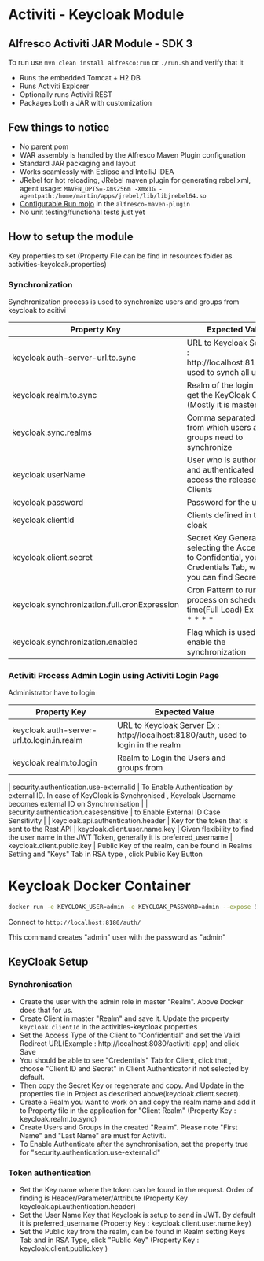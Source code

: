 # Activiti - Keycloak Module

## Alfresco Activiti JAR Module - SDK 3

To run use `mvn clean install alfresco:run` or `./run.sh` and verify that it 

 * Runs the embedded Tomcat + H2 DB 
 * Runs Activiti Explorer
 * Optionally runs Activiti REST
 * Packages both a JAR with customization
  
## Few things to notice

 * No parent pom
 * WAR assembly is handled by the Alfresco Maven Plugin configuration
 * Standard JAR packaging and layout
 * Works seamlessly with Eclipse and IntelliJ IDEA
 * JRebel for hot reloading, JRebel maven plugin for generating rebel.xml, agent usage: `MAVEN_OPTS=-Xms256m -Xmx1G -agentpath:/home/martin/apps/jrebel/lib/libjrebel64.so`
 * [Configurable Run mojo](https://github.com/Alfresco/alfresco-sdk/blob/sdk-3.0/plugins/alfresco-maven-plugin/src/main/java/org/alfresco/maven/plugin/RunMojo.java) in the `alfresco-maven-plugin`
 * No unit testing/functional tests just yet
 
## How to setup the module

Key properties to set (Property File can be find in resources folder as activities-keycloak.properties)

###  Synchronization  
Synchronization process is used to synchronize users and groups from keycloak to acitivi
   
| Property Key | Expected Value |
| ------ | ------ |
| keycloak.auth-server-url.to.sync | URL to Keycloak Server Ex : http://localhost:8180/auth, used to synch all users |
| keycloak.realm.to.sync | Realm of the login User to get the KeyCloak Client.(Mostly it is master Realm) |
| keycloak.sync.realms | Comma separated realm's from which users and groups need to synchronize |
| keycloak.userName | User who is authorised and authenticated to access the release and Clients |
| keycloak.password | Password for the user |
| keycloak.clientId | Clients defined in the Key cloak |
| keycloak.client.secret | Secret Key Generation, on selecting the Access type to Confidential, you get Credentials Tab, where you can find Secret Key |
| keycloak.synchronization.full.cronExpression | Cron Pattern to run the process on scheduled time(Full Load) Ex : */2 * * * * * |
| keycloak.synchronization.enabled | Flag which is used to enable the synchronization |

###  Activiti Process Admin Login using Activiti Login Page
 Administrator have to login  
   
| Property Key | Expected Value |
| ------ | ------ | 
| keycloak.auth-server-url.to.login.in.realm | URL to Keycloak Server Ex : http://localhost:8180/auth, used to login in the realm |
| keycloak.realm.to.login | Realm to Login the Users and groups from |

| security.authentication.use-externalid | To Enable Authentication by external ID. In case of KeyCloak is Synchronised , Keycloak Username becomes external ID on Synchronisation |
| security.authentication.casesensitive | to Enable External ID Case Sensitivity |
| keycloak.api.authentication.header | Key for the token that is sent to the Rest API
| keycloak.client.user.name.key | Given flexibility to find the user name in the JWT Token, generally it is preferred_username
| keycloak.client.public.key    | Public Key of the realm, can be found in Realms Setting and  "Keys" Tab in RSA type , click Public Key Button

# Keycloak Docker Container
```sh
docker run -e KEYCLOAK_USER=admin -e KEYCLOAK_PASSWORD=admin --expose 9990 -p 9990 -p 8180:8080 jboss/keycloak
```

Connect to ``http://localhost:8180/auth/ ``

This command creates "admin" user with the password as "admin"

## KeyCloak Setup

### Synchronisation
 - Create the user with the admin role in master "Realm". Above Docker does that for us.
 - Create Client in master "Realm" and save it. Update the property ``keycloak.clientId`` in the activities-keycloak.properties
 - Set the Access Type of the Client to "Confidential" and set the Valid Redirect URL(Example : http://localhost:8080/activiti-app) and click Save
 - You should be able to see "Credentials" Tab for Client, click that , choose "Client ID and Secret" in Client Authenticator if not selected by default. 
 - Then copy the Secret Key or regenerate and copy. And Update in the properties file in Project as described above(keycloak.client.secret). 
 - Create a Realm you want to work on and copy the realm name and add it to Property file in the application for "Client Realm" (Property Key :  keycloak.realm.to.sync)
 - Create Users and Groups in the created "Realm". Please note "First Name" and "Last Name" are must for Activiti.
 - To Enable Authenticate after the synchronisation, set the property true for "security.authentication.use-externalid"
 
### Token authentication
 - Set the Key name where the token can be found in the request. Order of finding is Header/Parameter/Attribute (Property Key keycloak.api.authentication.header)
 - Set the User Name Key that Keycloak is setup to send in JWT. By default it is  preferred_username (Property Key : keycloak.client.user.name.key)
 - Set the Public key from the realm, can be found in Realm setting Keys Tab and in RSA Type, click "Public Key" (Property Key : keycloak.client.public.key )
 

